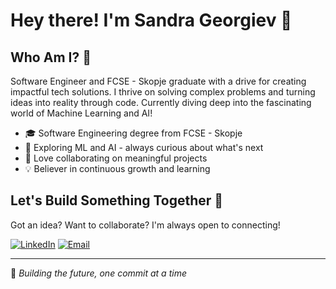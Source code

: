 # Hey there! I'm Sandra Georgiev 👋

## Who Am I? 💭

Software Engineer and FCSE - Skopje graduate with a drive for creating impactful tech solutions. I thrive on solving complex problems and turning ideas into reality through code. Currently diving deep into the fascinating world of Machine Learning and AI!

* 🎓 Software Engineering degree from FCSE - Skopje
* 🤖 Exploring ML and AI - always curious about what's next
* 🚀 Love collaborating on meaningful projects
* 💡 Believer in continuous growth and learning


## Let's Build Something Together 🌟

Got an idea? Want to collaborate? I'm always open to connecting!

[![LinkedIn](https://img.shields.io/badge/-LinkedIn-0077B5?style=flat-square&logo=linkedin&logoColor=white)](https://www.linkedin.com/in/sandra-georgiev-5451bb1bb/)
[![Email](https://img.shields.io/badge/-Email-D14836?style=flat-square&logo=gmail&logoColor=white)](mailto:sandrageorgiev002@gmail.com)

---

💫 *Building the future, one commit at a time*
